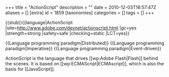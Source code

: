 +++
title = "ActionScript"
description = ""
date = 2010-12-03T18:57:47Z
aliases = []
[extra]
id = 1859
[taxonomies]
categories = []
tags = []
+++

{{stub}}{{language|ActionScript
|site=http://www.adobe.com/devnet/actionscript.html
|gc=yes
|strength=strong
|safety=safe
|checking=static
|LCT=yes}}

{{Language programming paradigm|Distributed}}
{{Language programming paradigm|Imperative}}
{{Language programming paradigm|Event-driven}}

ActionScript is the language that drives [[wp:Adobe Flash|Flash]] behind the scenes. It is based on [[wp:ECMAScript|ECMAscript]], which is also the basis for [[JavaScript]].
